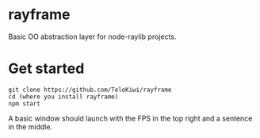 # rayframe
 Basic OO abstraction layer for node-raylib projects.

# Get started
    git clone https://github.com/TeleKiwi/rayframe
    cd (where you install rayframe)
    npm start
A basic window should launch with the FPS in the top right and a sentence in the middle.